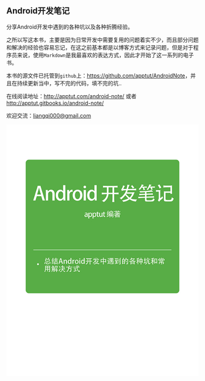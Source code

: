 ## Android开发笔记

分享Android开发中遇到的各种坑以及各种折腾经验。

之所以写这本书，主要是因为日常开发中需要复用的问题着实不少，而且部分问题和解决的经验也容易忘记，在这之前基本都是以博客方式来记录问题，但是对于程序员来说，使用`Markdown`是我最喜欢的表达方式，因此才开始了这一系列的电子书。

本书的源文件已托管到`github`上：<https://github.com/apptut/AndroidNote>，并且在持续更新当中，写不完的代码，填不完的坑..

在线阅读地址：<http://apptut.com/android-note/> 或者 <http://apptut.gitbooks.io/android-note/>

欢迎交流：<liangqi000@gmail.com>

<img src="./images/cover-medium.jpg" />
